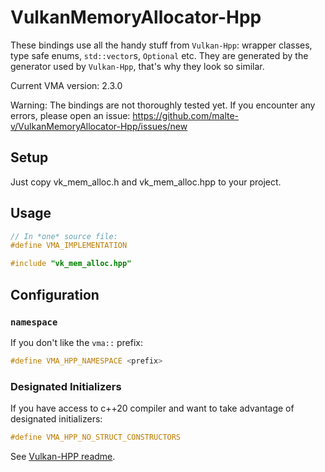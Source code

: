 # VulkanMemoryAllocator-Hpp
These bindings use all the handy stuff from `Vulkan-Hpp`: wrapper classes, type safe enums, `std::vector`s, `Optional` etc. They are generated by the generator used by `Vulkan-Hpp`, that's why they look so similar.

Current VMA version: 2.3.0

Warning: The bindings are not thoroughly tested yet. If you encounter any errors, please open an issue: https://github.com/malte-v/VulkanMemoryAllocator-Hpp/issues/new

## Setup
Just copy vk_mem_alloc.h and vk_mem_alloc.hpp to your project.

## Usage
```c++
// In *one* source file:
#define VMA_IMPLEMENTATION

#include "vk_mem_alloc.hpp"
```

## Configuration
### `namespace`
If you don't like the `vma::` prefix:
```c++
#define VMA_HPP_NAMESPACE <prefix>
```
### Designated Initializers
If you have access to c++20 compiler and want to take advantage of designated initializers:
```c++
#define VMA_HPP_NO_STRUCT_CONSTRUCTORS
```
See [Vulkan-HPP readme](https://github.com/KhronosGroup/Vulkan-Hpp#designated-initializers).
